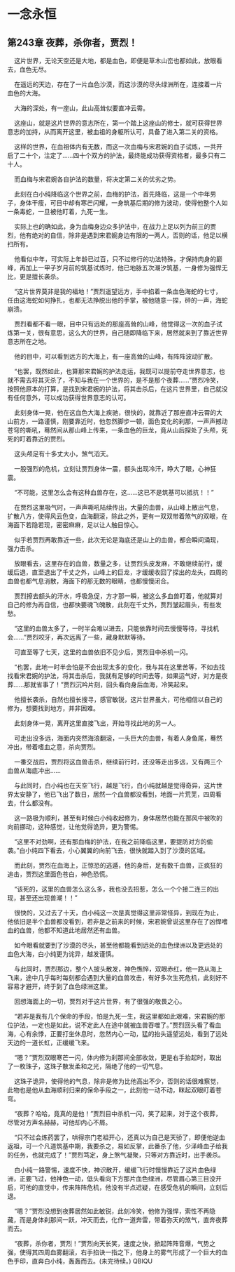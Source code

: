 # 一念永恒 
 ## 第243章 夜葬，杀你者，贾烈！
     这片世界，无论天空还是大地，都是血色，即便是草木山峦也都如此，放眼看去，血色无尽。

    在遥远的天边，存在了一片血色沙漠，而这沙漠的尽头绿洲所在，连接着一片血色的大海。

    大海的深处，有一座山，此山高耸似要直冲云霄。

    这座山，就是这片世界的意志所在，第一个踏上这座山的修士，就可获得世界意志的加持，从而离开这里，被血祖的身躯所认可，具备了进入第二关的资格。

    这样的世界，在血祖体内有无数，而这一次血梅与宋君婉的血子试炼，一共开启了二十个，注定了……四十个双方的护法，最终能成功获得资格者，最多只有二十人。

    而血梅与宋君婉各自护法的数量，将决定第二关的优劣之势。

    此刻在白小纯降临这个世界之前，血梅的护法，首先降临，这是一个中年男子，身体干瘦，可目中却有寒芒闪耀，一身筑基后期的修为波动，使得他整个人如一条毒蛇，一旦被他盯着，九死一生。

    实际上也的确如此，身为血梅身边众多护法中，在战力上足以列为前三的贾烈，他有绝对的自信，除非是遇到宋君婉身边有限的一两人，否则的话，他足以横扫所有。

    他看似中年，可实际上年龄已过百，只不过修行的功法特殊，才保持肉身的巅峰，再加上一甲子岁月前的筑基试炼时，他已地脉五次潮汐筑基，一身修为强悍无比，更是擅长袭杀。

    “这片世界莫非是我的福地！”贾烈遥望远方，手中掐着一条血色海蛇的七寸，任由这海蛇如何挣扎，也都无法挣脱出他的手掌，被他随意一捏，砰的一声，海蛇崩溃。

    贾烈看都不看一眼，目中只有远处的那座高耸的山峰，他觉得这一次的血子试炼第一关，很有意思，这么大的世界，自己随即降临下来，居然就来到了靠近世界意志所在之地。

    他的目中，可以看到远方的大海上，有一座高耸的山峰，有阵阵波动扩散。

    “也罢，既然如此，也算那宋君婉的护法走运，我既可以提前夺走世界意志，也就不需去将其灭杀了，不知与我在一个世界的，是不是那个夜葬……”贾烈冷笑，按照他原本的打算，是找到宋君婉的护法，将其击杀后，在这片世界里，自己就没有任何意外，可以成功获得世界意志的认可。

    此刻身体一晃，他在这血色大海上疾驰，很快的，就靠近了那座直冲云霄的大山前方，一路谨慎，刚要靠近时，他忽然脚步一顿，面色变化的刹那，一声声撼动苍穹的嘶吼，蓦然间从那山峰上传来，一条血色的巨龙，竟从山后探处了头颅，死死的盯着靠近的贾烈。

    这头颅足有十多丈大小，煞气滔天。

    一股强烈的危机，立刻让贾烈身体一震，额头出现冷汗，睁大了眼，心神狂震。

    “不可能，这里怎么会有这种血兽存在，这……这已不是筑基可以抵抗！！”

    在贾烈这里吸气时，一声声嘶吼陆续传出，大量的血兽，从山峰上散出气息，扩散八方，使得风云色变，血海翻滚，除此之外，更有一双双带着煞气的双眼，在海面下若隐若现，密密麻麻，足以让人触目惊心。

    似乎若贾烈再敢靠近一些，此次无论是海底还是山上的血兽，都会瞬间涌现，强力击杀。

    放眼看去，这里存在的血兽，数量之多，让贾烈头皮发麻，不敢继续前行，缓缓后退，直至退出了千丈之外，山峰上的巨龙，才缓缓收回了探出的龙头，四周的血兽也都气息消散，海面下的那无数的眼睛，也都慢慢闭合。

    贾烈擦去额头的汗水，呼吸急促，方才那一瞬，被这么多血兽盯着，他就算对自己的修为再自信，也都快要魂飞魄散，此刻在千丈外，贾烈皱起眉头，有些发愁。

    “这里的血兽太多了，一时半会难以进去，只能依靠时间去慢慢等待，寻找机会……”贾烈咬牙，再次远离了一些，藏身默默等待。

    可直至等了七天，这里的血兽依旧不见少后，贾烈目中杀机一闪。

    “也罢，此地一时半会怕是不会出现太多的变化，我与其在这里苦等，不如去找找看宋君婉的护法，将其击杀后，我就有足够的时间去等，如果运气好，对方是夜葬……那就省事了！”贾烈沉吟片刻，回头看向身后血海，冷笑起来。

    他擅长袭杀，自然也擅长搜寻，感官敏锐，这片世界虽大，可他相信以自己的修为，想要找到地方，并非困难。

    此刻身体一晃，离开这里直接飞出，开始寻找此地的另一人。

    可走出没多远，海面内突然海浪翻滚，一头巨大的血兽，有着人身鱼尾，蓦然冲出，带着嗜血之意，杀向贾烈。

    一番交战后，贾烈将这血兽击杀，继续前行时，还没等走出多远，又有两三个血兽从海底冲出……

    与此同时，白小纯也在天空飞行，越是飞行，白小纯就越是觉得奇异，这片世界太安静了，他已飞出了数日，居然一个血兽都没看到，地面一片荒芜，四周看去，什么都没有。

    这一路极为顺利，甚至有时候白小纯收起修为，身体居然也能在那风中被吹的向前挪动，这种感觉，让他觉得诡异，更为警惕。

    “这里不对劲啊，还有那血梅的护法，在我之前降临这里，要提防对方的偷袭。”白小纯四下看去，小心翼翼的向前飞去，很快就踏入到了沙漠的区域。

    而此刻，贾烈在血海上，正惊恐的逃遁，他的身后，足有数千血兽，正疯狂的追击，贾烈这里面色苍白，神色恐慌。

    “该死的，这里的血兽怎么这么多，我也没去招惹，怎么一个个接二连三的出现，甚至还出现兽潮！！”

    很快的，又过去了十天，白小纯这一次是真觉得这里非常怪异，到现在为止，他依旧是半个血兽都没看到，若非是之前来的时候，宋君婉曾说这里存在了凶悍嗜血的血兽，他都不知道此地居然还有血兽。

    如今眼看就要到了沙漠的尽头，甚至他都能看到远处的血色绿洲以及更远处的血色大海，白小纯更为诧异，越发谨慎。

    与此同时，贾烈那边，整个人披头散发，神色憔悴，双眼赤红，他一路从海上飞来，途中几乎每时每刻都会遇到大量的血兽攻击，有好多次生死危机，此刻好不容易才避开，终于到了血色绿洲这里。

    回想海面上的一切，贾烈对于这片世界，有了很强的敬畏之心。

    “若非是我有几个保命的手段，怕是九死一生，我这里都如此艰难，宋君婉的那位护法，一定也是如此，说不定此人在途中就被血兽吞噬了。”贾烈回头看了看血海，心有余悸，正要打坐休息时，忽然内心一动，猛的抬头遥望远处，看到了远处天边的一道长虹，正缓缓飞来。

    “嗯？”贾烈双眼寒芒一闪，体内修为刹那间全部收敛，更是右手抬起时，取出了一枚珠子，这珠子散发柔和之光，隔绝了他的一切气息。

    这珠子诡异，使得他的气息，除非是修为比他高出不少，否则的话很难察觉，此物也是他从血海顺利归来的保命手段之一，此刻他一动不动，眯起双眼盯着苍穹。

    “夜葬？哈哈，竟真的是他！”贾烈目中杀机一闪，笑了起来，对于这个夜葬，尽管对方声名赫赫，可他却内心不屑。

    “只不过会炼药罢了，哄得宗门老祖开心，还真以为自己是天骄了，即便他逆血返祖，可一个凡道筑基中期，我要杀之，易如反掌，此番杀了他，少泽峰血子给我的任务，也就完成了！”贾烈笃定，身上煞气凝聚，只等对方靠近时，出手袭杀。

    白小纯一路警惕，速度不快，神识散开，缓缓飞行时慢慢靠近了这片血色绿洲，正要飞过，他神色一动，低头看向下方那片血色绿洲，尽管眉心第三目没开启，可他的直觉中，传来阵阵危机，他没有半点迟疑，在感受危机的瞬间，立刻后退。

    “嗯？”贾烈没想到夜葬居然如此敏锐，此刻冷笑，他修为强悍，索性不再隐藏，而是身体刹那间一跃，冲天而去，化作一道奔雷，带着弥天的煞气，直奔夜葬而去。

    “夜葬，杀你者，贾烈！”贾烈向天长笑，速度之快，掀起阵阵音爆，气势之强，使得其四周血雾翻滚，右手掐诀一指之下，他身上的雾气形成了一个巨大的血色手印，直奔白小纯，轰轰而去。(未完待续。) 
QBIQU